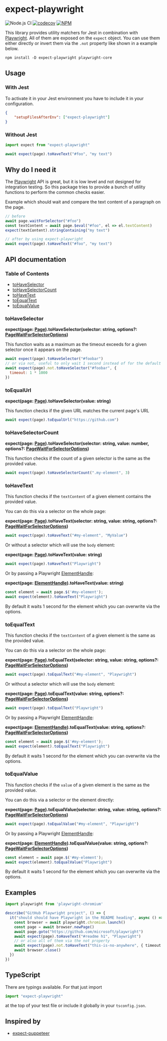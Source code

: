 # expect-playwright

![Node.js CI](https://github.com/playwright-community/expect-playwright/workflows/Node.js%20CI/badge.svg)
[![codecov](https://codecov.io/gh/playwright-community/expect-playwright/branch/master/graph/badge.svg?token=Eay491HC49)](https://codecov.io/gh/playwright-community/expect-playwright)
[![NPM](https://img.shields.io/npm/v/expect-playwright)](https://www.npmjs.com/package/expect-playwright)

This library provides utility matchers for Jest in combination with [Playwright]. All of them are exposed on the `expect` object. You can use them either directly or invert them via the `.not` property like shown in a example below.

```txt
npm install -D expect-playwright playwright-core
```

## Usage

### With Jest

To activate it in your Jest environment you have to include it in your configuration.

```json
{
    "setupFilesAfterEnv": ["expect-playwright"]
}
```

### Without Jest

```javascript
import expect from "expect-playwright"

await expect(page).toHaveText("#foo", "my text")
```

## Why do I need it

The [Playwright] API is great, but it is low level and not designed for integration testing. So this package tries to provide a bunch of utility functions to perform the common checks easier.

Example which should wait and compare the text content of a paragraph on the page.

```javascript
// before
await page.waitForSelector("#foo")
const textContent = await page.$eval("#foo", el => el.textContent)
expect(textContent).stringContaining("my text")

// after by using expect-playwright
await expect(page).toHaveText("#foo", "my text")
```

## API documentation

### Table of Contents

- [toHaveSelector](#toHaveSelector)
- [toHaveSelectorCount](#toHaveSelectorCount)
- [toHaveText](#toHaveText)
- [toEqualText](#toEqualText)
- [toEqualValue](#toEqualValue)

### toHaveSelector

**expect(page: [Page]).toHaveSelector(selector: string, options?: [PageWaitForSelectorOptions](https://playwright.dev/docs/api/class-page/#pagewaitforselectorselector-options))**

This function waits as a maximum as the timeout exceeds for a given selector once it appears on the page.

```js
await expect(page).toHaveSelector("#foobar")
// or via not, useful to only wait 1 second instead of for the default timeout by Playwright which is 30 seconds.
await expect(page).not.toHaveSelector("#foobar", {
  timeout: 1 * 1000
})
```

### toEqualUrl

**expect(page: [Page]).toHaveSelector(value: string)**

This function checks if the given URL matches the current page's URL

```javascript
await expect(page).toEqualUrl("https://github.com")
```

### toHaveSelectorCount

**expect(page: [Page]).toHaveSelector(selector: string, value: number, options?: [PageWaitForSelectorOptions](https://playwright.dev/docs/api/class-page/#pagewaitforselectorselector-options))**

This function checks if the count of a given selector is the same as the provided value.

```javascript
await expect(page).toHaveSelectorCount(".my-element", 3)
```

### toHaveText

This function checks if the `textContent` of a given element contains the provided value.

You can do this via a selector on the whole page:

**expect(page: [Page]).toHaveText(selector: string, value: string, options?: [PageWaitForSelectorOptions](https://playwright.dev/docs/api/class-page/#pagewaitforselectorselector-options))**

```javascript
await expect(page).toHaveText("#my-element", "MyValue")
```

Or without a selector which will use the `body` element:

**expect(page: [Page]).toHaveText(value: string)**

```javascript
await expect(page).toHaveText("Playwright")
```

Or by passing a Playwright [ElementHandle]:

**expect(page: [ElementHandle]).toHaveText(value: string)**

```javascript
const element = await page.$('#my-element');
await expect(element).toHaveText("Playwright")
```

By default it waits 1 second for the element which you can overwrite via the options.

### toEqualText

This function checks if the `textContent` of a given element is the same as the provided value.

You can do this via a selector on the whole page:

**expect(page: [Page]).toEqualText(selector: string, value: string, options?: [PageWaitForSelectorOptions](https://playwright.dev/docs/api/class-page/#pagewaitforselectorselector-options))**

```javascript
await expect(page).toEqualText("#my-element", "Playwright")
```

Or without a selector which will use the `body` element:

**expect(page: [Page]).toEqualText(value: string, options?: [PageWaitForSelectorOptions](https://playwright.dev/docs/api/class-page/#pagewaitforselectorselector-options))**

```javascript
await expect(page).toEqualText("Playwright")
```

Or by passing a Playwright [ElementHandle]:

**expect(page: [ElementHandle]).toEqualText(value: string, options?: [PageWaitForSelectorOptions](https://playwright.dev/docs/api/class-page/#pagewaitforselectorselector-options))**

```javascript
const element = await page.$('#my-element');
await expect(element).toEqualText("Playwright")
```

By default it waits 1 second for the element which you can overwrite via the options.

### toEqualValue

This function checks if the `value` of a given element is the same as the provided value.

You can do this via a selector or the element directly:

**expect(page: [Page]).toEqualValue(selector: string, value: string, options?: [PageWaitForSelectorOptions](https://playwright.dev/docs/api/class-page/#pagewaitforselectorselector-options))**

```javascript
await expect(page).toEqualValue("#my-element", "Playwright")
```

Or by passing a Playwright [ElementHandle]:

**expect(page: [ElementHandle]).toEqualValue(value: string, options?: [PageWaitForSelectorOptions](https://playwright.dev/docs/api/class-page/#pagewaitforselectorselector-options))**

```javascript
const element = await page.$('#my-element');
await expect(element).toEqualValue("Playwright")
```

By default it waits 1 second for the element which you can overwrite via the options.

## Examples

```typescript
import playwright from 'playwright-chromium'

describe("GitHub Playwright project", () => {
  it("should should have Playwright in the README heading", async () => {
    const browser = await playwright.chromium.launch()
    const page = await browser.newPage()
    await page.goto("https://github.com/microsoft/playwright")
    await expect(page).toHaveText("#readme h1", "Playwright")
    // or also all of them via the not property
    await expect(page).not.toHaveText("this-is-no-anywhere", { timeout: 1 * 1000 })
    await browser.close()
  })
})
```

## TypeScript

There are typings available. For that just import

```typescript
import "expect-playwright"
```

at the top of your test file or include it globally in your `tsconfig.json`.

## Inspired by

- [expect-puppeteer](https://github.com/smooth-code/jest-puppeteer/tree/master/packages/expect-puppeteer)

[ElementHandle]: https://github.com/microsoft/playwright/blob/master/docs/api.md#class-elementhandle
[Page]: https://github.com/microsoft/playwright/blob/master/docs/api.md#class-page
[Playwright]: https://github.com/microsoft/Playwright
